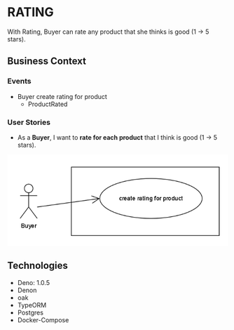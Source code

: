 # RATING

With Rating, Buyer can rate any product that she thinks is good (1 -> 5 stars).

## Business Context

### Events

- Buyer create rating for product
  - ProductRated

### User Stories

- As a **Buyer**, I want to **rate for each product** that I think is good (1 -> 5 stars).

![use-case](./docs/usecases-rating.png)

## Technologies

- Deno: 1.0.5
- Denon
- oak
- TypeORM
- Postgres
- Docker-Compose
